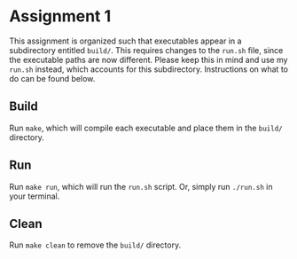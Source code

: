 # Assignment 1
This assignment is organized such that executables appear in a subdirectory entitled `build/`. This requires changes to the `run.sh` file, since the executable paths are now different. Please keep this in mind and use my `run.sh` instead, which accounts for this subdirectory. Instructions on what to do can be found below.

## Build
Run `make`, which will compile each executable and place them in the `build/` directory.

## Run
Run `make run`, which will run the `run.sh` script. Or, simply run `./run.sh` in your terminal.

## Clean
Run `make clean` to remove the `build/` directory.